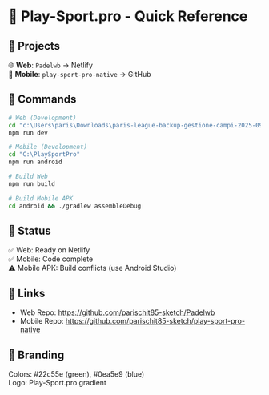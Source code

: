 # 🚀 Play-Sport.pro - Quick Reference

## 📁 Projects
🌐 **Web**: `Padelwb` → Netlify  
📱 **Mobile**: `play-sport-pro-native` → GitHub

## 🔧 Commands
```bash
# Web (Development)
cd "c:\Users\paris\Downloads\paris-league-backup-gestione-campi-2025-09-03-1611"
npm run dev

# Mobile (Development)  
cd "C:\PlaySportPro"
npm run android

# Build Web
npm run build

# Build Mobile APK
cd android && ./gradlew assembleDebug
```

## 🎯 Status
✅ Web: Ready on Netlify  
✅ Mobile: Code complete  
⚠️ Mobile APK: Build conflicts (use Android Studio)

## 🔗 Links
- Web Repo: https://github.com/parischit85-sketch/Padelwb
- Mobile Repo: https://github.com/parischit85-sketch/play-sport-pro-native

## 🎨 Branding
Colors: #22c55e (green), #0ea5e9 (blue)  
Logo: Play-Sport.pro gradient
